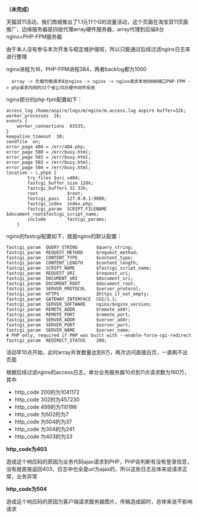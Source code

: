 **（未完成）**

天猫双11活动，我们商城推出了1.1元11个G的流量活动，这个页面在淘宝双11页面推广，边缘服务器是四层代理array硬件服务器，array代理到后端8台nginx+PHP-FPM服务器

由于本人没有参与本次开发与稳定维护值班，所以只能通过后续过滤nginx日志来进行整理

nginx进程为16，PHP-FPM进程384，两者backlog都为1000

```
  array -> 负载均衡请求8台nginx -> nginx -> nginx请求本地9000端口PHP-FPM -> php请求内网的31个省公司办理中间件系统
```

nginx部分的php-fpm配置如下：
```
access_log /home/aspire/logs/m/nginx/m.access.log aspire buffer=32k;
worker_processes  16;
events {
    worker_connections  65535;
}
keepalive_timeout  30;
sendfile  on;
error_page 404 = /err/404.php;
error_page 500 = /err/busy.html;
error_page 502 = /err/busy.html;
error_page 503 = /err/busy.html;
error_page 504 = /err/busy.html;
location ~ \.php$ {
		try_files $uri =404;
		fastcgi_buffer_size 128k;
		fastcgi_buffers 32 32k;
		root           $root;
		fastcgi_pass   127.0.0.1:9000;
		fastcgi_index  index.php;
		fastcgi_param  SCRIPT_FILENAME  $document_root$fastcgi_script_name;
		include        fastcgi_params;
	}
```
nginx的fastcgi配置如下，就是nginx的默认配置：
```
fastcgi_param  QUERY_STRING       $query_string;
fastcgi_param  REQUEST_METHOD     $request_method;
fastcgi_param  CONTENT_TYPE       $content_type;
fastcgi_param  CONTENT_LENGTH     $content_length;
fastcgi_param  SCRIPT_NAME        $fastcgi_script_name;
fastcgi_param  REQUEST_URI        $request_uri;
fastcgi_param  DOCUMENT_URI       $document_uri;
fastcgi_param  DOCUMENT_ROOT      $document_root;
fastcgi_param  SERVER_PROTOCOL    $server_protocol;
fastcgi_param  HTTPS              $https if_not_empty;
fastcgi_param  GATEWAY_INTERFACE  CGI/1.1;
fastcgi_param  SERVER_SOFTWARE    nginx/$nginx_version;
fastcgi_param  REMOTE_ADDR        $remote_addr;
fastcgi_param  REMOTE_PORT        $remote_port;
fastcgi_param  SERVER_ADDR        $server_addr;
fastcgi_param  SERVER_PORT        $server_port;
fastcgi_param  SERVER_NAME        $server_name;
# PHP only, required if PHP was built with --enable-force-cgi-redirect
fastcgi_param  REDIRECT_STATUS    200;
```
活动早10点开始，此时array并发数量达到8万，再次访问直接白页，一直刷不出页面

根据后续过滤nginx的access日志，单台业务服务器10点到11点请求数为160万，其中
- http_code 200的为1041172
- http_code 302的为457230
- http_code 499的为110196
- http_code 为502的为7
- http_code 为504的为37
- http_code 为304的为241
- http_code 为403的为33

**http_code为403**
  
  造成这个响应码的原因为业务代码ajax请求到PHP，PHP会判断有没有登录信息，没有就直接返回403，日志中也全是uri为ajax的，所以这些日志总体来说请求正常，业务异常
  
**http_code为504**
  
  造成这个响应码的原因为客户端请求服务器图片，传输造成超时，总体来说不影响请求
  
